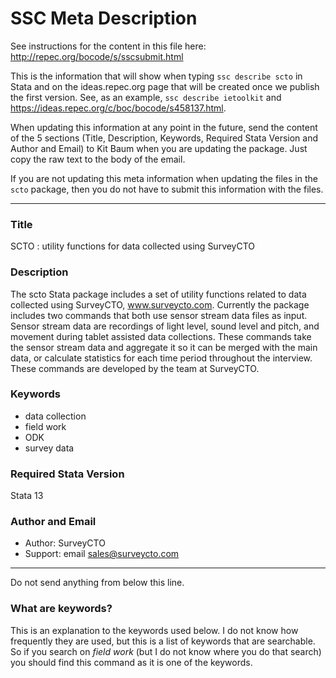 # SSC Meta Description
See instructions for the content in this file here: http://repec.org/bocode/s/sscsubmit.html

This is the information that will show when typing `ssc describe scto` in Stata and on the ideas.repec.org page that will be created once we publish the first version. See, as an example, `ssc describe ietoolkit` and https://ideas.repec.org/c/boc/bocode/s458137.html.

When updating this information at any point in the future, send the content of the 5 sections (Title, Description, Keywords, Required Stata Version and Author and Email) to Kit Baum when you are updating the package. Just copy the raw text to the body of the email.

If you are not updating this meta information when updating the files in the `scto` package, then you do not have to submit this information with the files.

***

### Title
SCTO : utility functions for data collected using SurveyCTO

### Description
The scto Stata package includes a set of utility functions related to data collected using SurveyCTO, www.surveycto.com. Currently the package includes two commands that both use sensor stream data files as input. Sensor stream data are recordings of light level, sound level and pitch, and movement during tablet assisted data collections. These commands take the sensor stream data and aggregate it so it can be merged with the main data, or calculate statistics for each time period throughout the interview. These commands are developed by the team at SurveyCTO.

### Keywords
* data collection
* field work
* ODK
* survey data

### Required Stata Version      
Stata 13

### Author and Email
* Author: SurveyCTO
* Support: email sales@surveycto.com

***
Do not send anything from below this line.

### What are keywords?
This is an explanation to the keywords used below. I do not know how frequently they are used, but this is a list of keywords that are searchable. So if you search on _field work_ (but I do not know where you do that search) you should find this command as it is one of the keywords.
